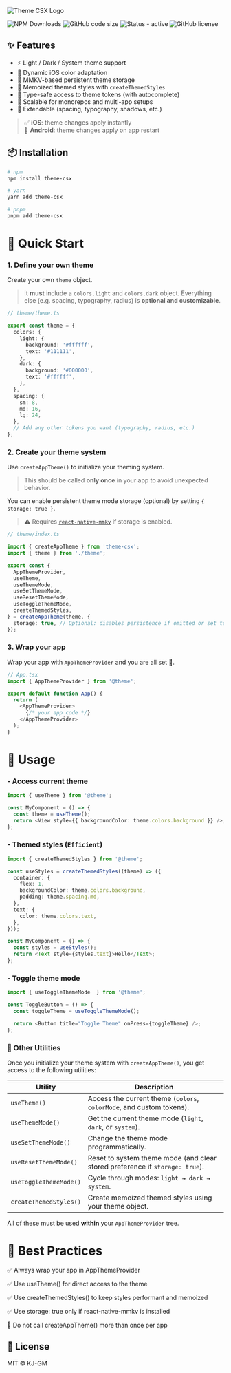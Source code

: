 ![Theme CSX Logo](https://user-images.githubusercontent.com/52489083/149637586-f0c3b5ce-6b99-431f-b821-7ca1e208073e.png)

![NPM Downloads](https://img.shields.io/npm/dy/theme-csx?logo=Github&style=for-the-badge)
![GitHub code size](https://img.shields.io/github/languages/code-size/KJA-Tsx/theme-csx?logo=Github&style=for-the-badge)
![Status - active](https://img.shields.io/badge/Status-active-blueviolet?logo=Github&style=for-the-badge)
![GitHub license](https://img.shields.io/github/license/KJA-Tsx/theme-csx?logo=Github&style=for-the-badge)

## ✨ Features

- ⚡️ Light / Dark / System theme support
- 🍏 Dynamic iOS color adaptation
- 💾 MMKV-based persistent theme storage
- 🧠 Memoized themed styles with `createThemedStyles`
- 🔐 Type-safe access to theme tokens (with autocomplete)
- 🚀 Scalable for monorepos and multi-app setups
- 🧩 Extendable (spacing, typography, shadows, etc.)

> ✅ **iOS**: theme changes apply instantly  
> 🔁 **Android**: theme changes apply on app restart

## 📦 Installation

```bash
# npm
npm install theme-csx

# yarn
yarn add theme-csx

# pnpm
pnpm add theme-csx
```

# 🚀 Quick Start

### 1. Define your own theme 

Create your own `theme` object. 

> It **must** include a `colors.light` and `colors.dark` object. Everything else (e.g. spacing, typography, radius) is **optional and customizable**.

```ts
// theme/theme.ts

export const theme = {
  colors: {
    light: {
      background: '#ffffff',
      text: '#111111',
    },
    dark: {
      background: '#000000',
      text: '#ffffff',
    },
  },
  spacing: {
    sm: 8,
    md: 16,
    lg: 24,
  },
  // Add any other tokens you want (typography, radius, etc.)
};
```

### 2. Create your theme system 

 Use `createAppTheme()` to initialize your theming system.  
> This should be called **only once** in your app to avoid unexpected behavior.

You can enable persistent theme mode storage (optional) by setting `{ storage: true }`.  
> ⚠️ Requires [`react-native-mmkv`](https://github.com/mrousavy/react-native-mmkv) if storage is enabled.

```ts
// theme/index.ts

import { createAppTheme } from 'theme-csx';
import { theme } from './theme';

export const {
  AppThemeProvider,
  useTheme,
  useThemeMode,
  useSetThemeMode,
  useResetThemeMode,
  useToggleThemeMode,
  createThemedStyles,
} = createAppTheme(theme, {
  storage: true, // Optional: disables persistence if omitted or set to false
});
```

### 3. Wrap your app

Wrap your app with `AppThemeProvider` and you are all set 🚀.
```ts
// App.tsx
import { AppThemeProvider } from '@theme';

export default function App() {
  return (
    <AppThemeProvider>
      {/* your app code */}
    </AppThemeProvider>
  );
}
```

# 🎨 Usage

### - Access current theme

```ts
import { useTheme } from '@theme';

const MyComponent = () => {
  const theme = useTheme();
  return <View style={{ backgroundColor: theme.colors.background }} />;
};
```

### - Themed styles (`Efficient`)

```ts
import { createThemedStyles } from '@theme';

const useStyles = createThemedStyles((theme) => ({
  container: {
    flex: 1,
    backgroundColor: theme.colors.background,
    padding: theme.spacing.md,
  },
  text: {
    color: theme.colors.text,
  },
}));

const MyComponent = () => {
  const styles = useStyles();
  return <Text style={styles.text}>Hello</Text>;
};
```
### - Toggle theme mode
```ts
import { useToggleThemeMode  } from '@theme';

const ToggleButton = () => {
  const toggleTheme = useToggleThemeMode();

  return <Button title="Toggle Theme" onPress={toggleTheme} />;
};

```
### 🔧 Other Utilities

Once you initialize your theme system with `createAppTheme()`, you get access to the following utilities:

| Utility              | Description                                                                 |
|----------------------|-----------------------------------------------------------------------------|
| `useTheme()`         | Access the current theme (`colors`, `colorMode`, and custom tokens).        |
| `useThemeMode()`     | Get the current theme mode (`light`, `dark`, or `system`).                  |
| `useSetThemeMode()`  | Change the theme mode programmatically.                                     |
| `useResetThemeMode()`| Reset to system theme mode (and clear stored preference if `storage: true`).|
| `useToggleThemeMode()` | Cycle through modes: `light → dark → system`.                            |
| `createThemedStyles()`| Create memoized themed styles using your theme object.                     |

All of these must be used **within** your `AppThemeProvider` tree.


# 🧩 Best Practices

✅ Always wrap your app in AppThemeProvider

✅ Use useTheme() for direct access to the theme

✅ Use createThemedStyles() to keep styles performant and memoized

✅ Use storage: true only if react-native-mmkv is installed

🚫 Do not call createAppTheme() more than once per app


## 📜 License

MIT © KJ-GM

